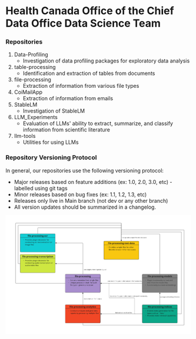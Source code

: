 # Health Canada Office of the Chief Data Office Data Science Team

### Repositories
1. Data-Profiling
   - Investigation of data profiling packages for exploratory data analysis
2. table-processing
   - Identification and extraction of tables from documents
3. file-processing
   - Extraction of information from various file types
4. CoiMailApp
   - Extraction of information from emails
5. StableLM
   - Investigation of StableLM
6. LLM_Experiments
   - Evaluation of LLMs' ability to extract, summarize, and classify information from scientific literature
7. llm-tools
   - Utilities for using LLMs

### Repository Versioning Protocol 
In general, our repositories use the following versioning protocol:
- Major releases based on feature additions (ex: 1.0, 2.0, 3.0, etc) - labelled using git tags
- Minor releases based on bug fixes (ex: 1.1, 1.2, 1.3, etc)
- Releases only live in Main branch (not dev or any other branch)
- All version updates should be summarized in a changelog.

![Conceptual Suite Diagram](../src/Concept_IDP_Suite_Diagram.jpg)

